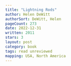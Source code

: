 ```yaml
---
title: "Lightning Rods"
author: Helen DeWitt
authorSort: DeWitt, Helen
pageCount: 273
date: 2022-12-31
written: 2011
stars: 3
layout: post
category: book
tags: read unreviewed
mapping: USA, North America
---
```

